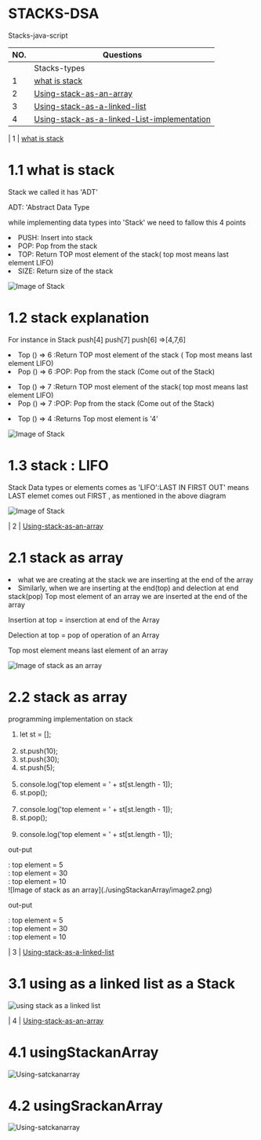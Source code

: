 # STACKS-DSA
Stacks-java-script


| NO. | Questions                                                                                                                                                                  |
| --- | ----------------------------------------------------------------------------------------------------------------------------------------------------------------------------------------------------------------------------------------------- |   
|     |   Stacks-types                                                                                                                                                             |
|  1  | [what is stack](#)                                                                                                                                                         |
|  2  | [Using-stack-as-an-array](#)                                                                                                                                               |
|  3  | [Using-stack-as-a-linked-list](#)                                                                                                                                          |
|  4  | [Using-stack-as-a-linked-List-implementation](#)                                                                                                                           |

|  1  | [what is stack](#)  
# 1.1 what is stack
<p> Stack we called it has 'ADT' </p>
<P> ADT:  'Abstract Data Type </P>
<p> while implementing data types into 'Stack' we need to fallow this 4 points </p>
<p><li>  PUSH: Insert into stack
   <li>   POP: Pop from the stack
   <li>   TOP: Return TOP most element of the stack( top most means last element LIFO)
   <li>   SIZE: Return size of the stack </li></p>
   
  ![Image of Stack](./whatisStack/image1.png)


# 1.2 stack explanation
<p> For instance in Stack push[4] push[7] push[6] =>[4,7,6] </p>
<p> <li> Top () => 6 :Return TOP most element of the stack ( Top most means last element LIFO)</li>
    <li> Pop () => 6 :POP: Pop from the stack (Come out of the Stack)</li>
</p> 
<p> <li> Top () => 7 :Return TOP most element of the stack( top most means last element LIFO)</li>
    <li> Pop () => 7 :POP: Pop from the stack (Come out of the Stack) </p></li>
<p> <li> Top () => 4 :Returns Top most element is '4' </li></p>   

![Image of Stack](./whatisStack/image2.png)

# 1.3 stack : LIFO
<p> Stack Data types or elements comes as 'LIFO':LAST IN FIRST OUT' means LAST elemet comes out FIRST ,  as mentioned in the above diagram </p>

![Image of Stack](./whatisStack/image3.png)

|  2  | [Using-stack-as-an-array](#)   

# 2.1 stack as array
<p><li> what we are creating at the stack we are inserting at the end of the array 
<li> Similarly, when we are inserting at the end(top) and delection at end stack(pop) Top most element of an array we are inserted at the end of the array</li>
<p> Insertion at top = inserction at end of the Array </P>
<p> Delection at top = pop of operation of an Array </p>
<p> Top most element means last element of an array </p> 

![Image of stack as an array](./usingStackanArray/image1.png)

# 2.2 stack as array
<p> programming implementation on stack </p>
<ol>
    <li>let st = [];</li> 
   <br>
    <li> st.push(10);</li>
    <li> st.push(30);</li>
    <li> st.push(5); </li> 
   <br>
    <li> console.log('top element = ' + st[st.length - 1]);</li>
    <li> st.pop(); </li>
   <br>
    <li> console.log('top element = ' + st[st.length - 1]);</li>
    <li> st.pop(); </li>
   <br>
    <li> console.log('top element = ' + st[st.length - 1]);</li>
 </ol>
<p> out-put </p>
             : top element = 5  <br>
             : top element = 30 <br>
             : top element = 10 <br>
 ![Image of stack as an array](./usingStackanArray/image2.png)
 <p> out-put </p>
             : top element = 5  <br>
             : top element = 30 <br>
             : top element = 10 <br>

|  3  | [Using-stack-as-a-linked-list](#)   

# 3.1 using as a linked list as a Stack
![using stack as a linked list](./StackasLinkedList/image1.png)

| 4   |  [Using-stack-as-an-array](#)   

# 4.1 usingStackanArray
![Using-satckanarray](./usingStackanArray/image1.png)

# 4.2 usingSrackanArray
![Using-satckanarray](./usingStackanArray/image2.png)

